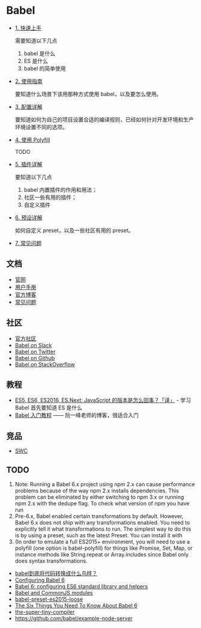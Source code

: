 Babel
========

- [1. 快速上手](./1-begin)

    需要知道以下几点

    1. babel 是什么
    2. ES 是什么
    3. babel 的简单使用

- [2. 使用指南](./2-usage)

    要知道什么场景下该用那种方式使用 babel，以及要怎么使用。

- [3. 配置详解](./3-setting)

    要知道如何为自己的项目设置合适的编译规则，已经如何针对开发环境和生产环境设置不同的选项。

- [4. 使用 Polyfill](./4-polyfill)

    TODO

- [5. 插件详解](./5-plugins)

    要知道以下几点

    1. babel 内置插件的作用和用法；
    2. 社区一些有用的插件；
    3. 自定义插件 

- [6. 预设详解](./6-presets)

    如何自定义 preset，以及一些社区有用的 preset。

- [7. 常见问题](./7-issues)

## 文档

- [官网](https://babeljs.io/)
- [用户手册](https://github.com/thejameskyle/babel-handbook)
- [官方博客](http://babeljs.io/blog/)
- [常见问题](http://babeljs.io/docs/faq/)

## 社区

- [官方社区](https://discuss.babeljs.io/)
- [Babel on Slack](https://slack.babeljs.io/)
- [Babel on Twitter](https://twitter.com/babeljs)
- [Babel on Github](https://github.com/babel/babel)
- [Babel on StackOverflow](http://stackoverflow.com/questions/tagged/babeljs)

## 教程

- [ES5, ES6, ES2016, ES.Next: JavaScript 的版本是怎么回事？「译」](https://huangxuan.me/2015/09/22/js-version/) - 学习 Babel 首先要知道 ES 是什么
- [Babel 入门教程](http://www.ruanyifeng.com/blog/2016/01/babel.html) —— 阮一峰老师的博客，很适合入门

## 竞品

- [SWC](https://github.com/swc-project/swc)

## TODO

1. Note: Running a Babel 6.x project using npm 2.x can cause performance problems because of the way npm 2.x installs dependencies. This problem can be eliminated by either switching to npm 3.x or running npm 2.x with the dedupe flag. To check what version of npm you have run
2. Pre-6.x, Babel enabled certain transformations by default. However, Babel 6.x does not ship with any transformations enabled. You need to explicitly tell it what transformations to run. The simplest way to do this is by using a preset, such as the latest Preset. You can install it with
3. (In order to emulate a full ES2015+ environment, you will need to use a polyfill (one option is babel-polyfill) for things like Promise, Set, Map, or instance methods like String.repeat or Array.includes since Babel only does syntax transformations.


- [babel到底将代码转换成什么鸟样？](https://github.com/lcxfs1991/blog/issues/9)
- [Configuring Babel 6](http://www.2ality.com/2015/11/configuring-babel6.html)
- [Babel 6: configuring ES6 standard library and helpers](http://www.2ality.com/2015/12/babel6-helpersstandard-library.html)
- [Babel and CommonJS modules](http://www.2ality.com/2015/12/babel-commonjs.html)
- [babel-preset-es2015-loose](https://github.com/bkonkle/babel-preset-es2015-loose)
- [The Six Things You Need To Know About Babel 6](http://jamesknelson.com/the-six-things-you-need-to-know-about-babel-6/)
- [the-super-tiny-compiler](https://github.com/jamiebuilds/the-super-tiny-compiler)
- https://github.com/babel/example-node-server
